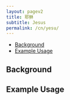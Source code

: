 ```yaml
---
layout: pagev2
title: 耶稣
subtitle: Jesus
permalink: /cn/yesu/
---
```

- [Background](#background)
- [Example Usage](#example-usage)

## Background

## Example Usage
